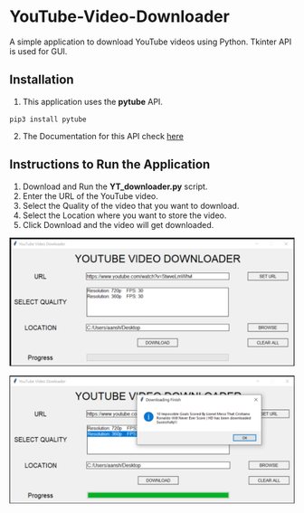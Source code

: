 # YouTube-Video-Downloader
A simple application to download YouTube videos using Python. Tkinter API is used for GUI. 

## Installation

1. This application uses the **pytube** API.
```
pip3 install pytube
```
2. The Documentation for this API check [here](https://python-pytube.readthedocs.io/en/latest/)

## Instructions to Run the Application

1. Download and Run the **YT_downloader.py** script.
2. Enter the URL of the YouTube video.
3. Select the Quality of the video that you want to download.
4. Select the Location where you want to store the video.
5. Click Download and the video will get downloaded.

![Example 1](Example1.png)

![Example 2](Example2.png)
